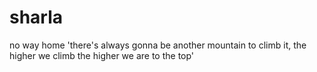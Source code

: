 # sharla
no way home
'there's always gonna be another mountain to climb it, the higher we climb the higher we are to the top'
